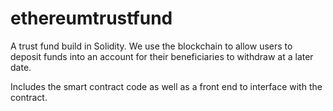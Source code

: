 # ethereumtrustfund
A trust fund build in Solidity. We use the blockchain to allow users to deposit funds into an account for their beneficiaries to withdraw at a later date.

Includes the smart contract code as well as a front end to interface with the contract.
